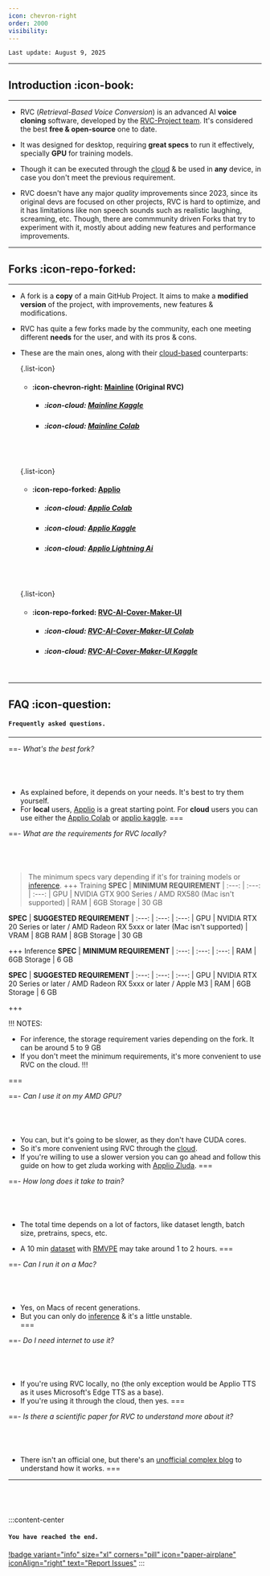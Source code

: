 ```yaml
---
icon: chevron-right
order: 2000
visibility:
---
```


``Last update: August 9, 2025``

***

## Introduction :icon-book:
***
- RVC (*Retrieval-Based Voice Conversion*) is an advanced AI **voice cloning** software, developed by the <u>[RVC-Project team](https://github.com/RVC-Project/Retrieval-based-Voice-Conversion-WebUI)</u>. It's considered the best **free & open-source** one to date.

- It was designed for desktop, requiring **great specs** to run it effectively, specially **GPU** for training models.

- Though it can be executed through the <u>[cloud](https://docs.aihub.gg/extra/glossary/#cloud-based)</u> & be used in **any** device, in case you don't meet the previous requirement.        

- RVC doesn't have any major *quality* improvements since 2023, since its original devs are focused on other projects, RVC is hard to optimize, and it has limitations like non speech sounds such as realistic laughing, screaming, etc. Though, there are commmunity driven Forks that try to experiment with it, mostly about adding new features and performance improvements.


***
## Forks :icon-repo-forked:
***
- A fork is a **copy** of a main GitHub Project. It aims to make a **modified version** of the project, with improvements, new features & modifications.

- RVC has quite a few forks made by the community, each one meeting different **needs** for the user, and with its pros & cons.     

- These are the main ones, along with their <u>[cloud-based](https://docs.aihub.gg/extra/glossary/#cloud-based)</u> counterparts:       

    {.list-icon}
    - #### :icon-chevron-right: <u>[Mainline](https://github.com/RVC-Project/Retrieval-based-Voice-Conversion-WebUI)</u> (Original RVC)
        - ##### :icon-cloud: <u> [Mainline Kaggle](https://www.kaggle.com/code/hinabl/mainline)</u>
         - ##### :icon-cloud: <u>[Mainline Colab](https://colab.research.google.com/github/hinabl/RVC-Online/blob/main/Mainline_Colab_Full.ipynb)</u>
    ###### ‎    
    {.list-icon}
    - #### :icon-repo-forked: <u>[Applio](https://applio.org/)</u>
        - ##### :icon-cloud: <u>[Applio Colab](https://colab.research.google.com/github/iahispano/applio/blob/master/assets/Applio.ipynb)</u>
        - ##### :icon-cloud: <u>[Applio Kaggle](https://www.kaggle.com/code/deiant/applio)</u>
        - ##### :icon-cloud: <u>[Applio Lightning Ai](https://lightning.ai/guilhermecardoso1/studios/applio-latest?section=all&query=applio)</u>

        
    ###### ‎  
    {.list-icon} 
    - #### :icon-repo-forked: <u>[RVC-AI-Cover-Maker-UI](https://github.com/Eddycrack864/RVC-AI-Cover-Maker-UI)</u>     
        - ##### :icon-cloud: <u>[RVC-AI-Cover-Maker-UI Colab](https://colab.research.google.com/github/Eddycrack864/RVC-AI-Cover-Maker-UI/blob/main/assets/RVCAICoverMakerUI.ipynb)</u>
        - ##### :icon-cloud: <u>[RVC-AI-Cover-Maker-UI Kaggle](https://www.kaggle.com/code/eddycrack864/rvc-ai-cover-maker-ui)</u>     
    ‎       
***
## FAQ :icon-question:
#### `Frequently asked questions.`
***

==- *What's the best fork?*
###### ‎       
- As explained before, it depends on your needs. It's best to try them yourself.
- For **local** users, <u>[Applio](https://docs.aihub.gg/rvc/local/applio/)</u> is a great starting point. For **cloud** users you can use either the <u>[Applio Colab](https://docs.aihub.gg/rvc/cloud/applio-colab/)</u> or <u>[applio kaggle](https://docs.aihub.gg/rvc/cloud/applio-kaggle/)</u>.
===

==- *What are the requirements for RVC locally?*
###### ‎      
> The minimum specs vary depending if it's for training models or <u>[inference](https://docs.aihub.gg/extra/glossary/#inference)</u>.
+++ Training
**SPEC** | **MINIMUM REQUIREMENT** | 
:---: | :---: | :---: |
GPU | NVIDIA GTX 900 Series / AMD RX580 (Mac isn't supported) | 
RAM | 6GB
Storage | 30 GB


**SPEC** | **SUGGESTED REQUIREMENT** | 
:---: | :---: | :---: |
GPU | NVIDIA RTX 20 Series or later / AMD Radeon RX 5xxx or later (Mac isn't supported) | 
VRAM | 8GB
RAM | 8GB
Storage | 30 GB


+++ Inference
**SPEC** | **MINIMUM REQUIREMENT** | 
:---: | :---: | :---: | 
RAM | 6GB
Storage | 6 GB 

**SPEC** | **SUGGESTED REQUIREMENT** | 
:---: | :---: | :---: | 
GPU | NVIDIA RTX 20 Series or later / AMD Radeon RX 5xxx or later / Apple M3 | 
RAM | 6GB
Storage | 6 GB 

+++

!!! NOTES:
- For inference, the storage requirement varies depending on the fork. It can be around 5 to 9 GB
- If you don't meet the minimum requirements, it's more convenient to use RVC on the cloud.
!!!

=== 

==- *Can I use it on my AMD GPU?*
###### ‎  
- You can, but it's going to be slower, as they don't have CUDA cores.
- So it's more convenient using RVC through the <u>[cloud](https://docs.aihub.gg/extra/glossary/#cloud-based)</u>.
- If you're willing to use a slower version you can go ahead and follow this guide on how to get zluda working with <u>[Applio Zluda](https://docs.aihub.gg/rvc/local/applio/#amd-on-windows-precompiled-fix)</u>.
=== 

==- *How long does it take to train?*
###### ‎      
- The total time depends on a lot of factors, like dataset length, batch size, pretrains, specs, etc.

- A 10 min <u>[dataset](https://docs.aihub.gg/rvc/resources/dataset-isolation/)</u> with <u>[RMVPE](https://docs.aihub.gg/rvc/resources/inference-settings/#pitch-extraction-algorithm)</u> may take around 1 to 2 hours.
=== 

==- *Can I run it on a Mac?*
###### ‎      
- Yes, on Macs of recent generations.
- But you can only do <u>[inference](https://docs.aihub.gg/extra/glossary/#inference)</u> & it's a little unstable.  
===

==- *Do I need internet to use it?*
###### ‎      
- If you're using RVC locally, no (the only exception would be Applio TTS as it uses Microsoft's Edge TTS as a base).
- If you're using it through the cloud, then yes.
===

==- *Is there a scientific paper for RVC to understand more about it?*
###### ‎      
- There isn't an official one, but there's an <u>[unofficial complex blog](https://gudgud96.github.io/2024/09/26/annotated-rvc/)</u> to understand how it works.
===


***
###### ‎
:::content-center
#### `You have reached the end.`

[!badge variant="info" size="xl" corners="pill" icon="paper-airplane" iconAlign="right" text="Report Issues"](https://docs.aihub.gg/contributions/)
:::
